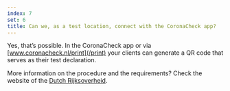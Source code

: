 ```yaml
---
index: 7
set: 6
title: Can we, as a test location, connect with the CoronaCheck app? 
---
```

Yes, that’s possible. In the CoronaCheck app or via [www.coronacheck.nl/print](/print) your clients can generate a QR code that serves as their test declaration.

More information on the procedure and the requirements? Check the website of the [Dutch Rijksoverheid](https://www.rijksoverheid.nl/aansluiten-CoronaCheck).
